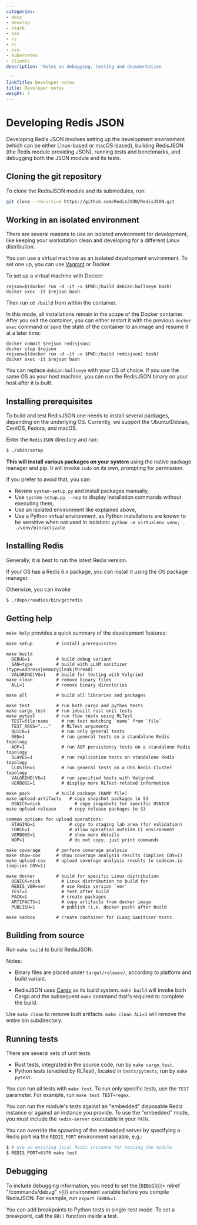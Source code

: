 ```yaml
---
categories:
- docs
- develop
- stack
- oss
- rs
- rc
- oss
- kubernetes
- clients
description: 'Notes on debugging, testing and documentation

  '
linkTitle: Developer notes
title: Developer notes
weight: 7
---
```


# Developing Redis JSON

Developing Redis JSON involves setting up the development environment (which can be either Linux-based or macOS-based), building RedisJSON (the Redis module providing JSON), running tests and benchmarks, and debugging both the JSON module and its tests.

## Cloning the git repository
To clone the RedisJSON module and its submodules, run:
```sh
git clone --recursive https://github.com/RedisJSON/RedisJSON.git
```
## Working in an isolated environment
There are several reasons to use an isolated environment for development, like keeping your workstation clean and developing for a different Linux distribution.

You can use a virtual machine as an isolated development environment. To set one up, you can use [Vagrant](https://www.vagrantup.com) or Docker.

To set up a virtual machine with Docker:

```
rejson=$(docker run -d -it -v $PWD:/build debian:bullseye bash)
docker exec -it $rejson bash
```
Then run ```cd /build``` from within the container.

In this mode, all installations remain in the scope of the Docker container.
After you exit the container, you can either restart it with the previous ```docker exec``` command or save the state of the container to an image and resume it at a later time:

```
docker commit $rejson redisjson1
docker stop $rejson
rejson=$(docker run -d -it -v $PWD:/build redisjson1 bash)
docker exec -it $rejson bash
```

You can replace `debian:bullseye` with your OS of choice. If you use the same OS as your host machine, you can run the RedisJSON binary on your host after it is built.

## Installing prerequisites

To build and test RedisJSON one needs to install several packages, depending on the underlying OS. Currently, we support the Ubuntu/Debian, CentOS, Fedora, and macOS.

Enter the `RedisJSON` directory and run:

```sh
$ ./sbin/setup
```

**This will install various packages on your system** using the native package manager and pip. It will invoke `sudo` on its own, prompting for permission.

If you prefer to avoid that, you can:

* Review `system-setup.py` and install packages manually,
* Use `system-setup.py --nop` to display installation commands without executing them,
* Use an isolated environment like explained above,
* Use a Python virtual environment, as Python installations are known to be sensitive when not used in isolation: `python -m virtualenv venv; . ./venv/bin/activate`

## Installing Redis
Generally, it is best to run the latest Redis version.

If your OS has a Redis 6.x package, you can install it using the OS package manager.

Otherwise, you can invoke
```sh
$ ./deps/readies/bin/getredis
```

## Getting help
```make help``` provides a quick summary of the development features:

```
make setup         # install prerequisites

make build
  DEBUG=1          # build debug variant
  SAN=type         # build with LLVM sanitizer (type=address|memory|leak|thread)
  VALGRIND|VG=1    # build for testing with Valgrind
make clean         # remove binary files
  ALL=1            # remove binary directories

make all           # build all libraries and packages

make test          # run both cargo and python tests
make cargo_test    # run inbuilt rust unit tests
make pytest        # run flow tests using RLTest
  TEST=file:name     # run test matching `name` from `file`
  TEST_ARGS="..."    # RLTest arguments
  QUICK=1            # run only general tests
  GEN=1              # run general tests on a standalone Redis topology
  AOF=1              # run AOF persistency tests on a standalone Redis topology
  SLAVES=1           # run replication tests on standalone Redis topology
  CLUSTER=1          # run general tests on a OSS Redis Cluster topology
  VALGRIND|VG=1      # run specified tests with Valgrind
  VERBOSE=1          # display more RLTest-related information

make pack          # build package (RAMP file)
make upload-artifacts   # copy snapshot packages to S3
  OSNICK=nick             # copy snapshots for specific OSNICK
make upload-release     # copy release packages to S3

common options for upload operations:
  STAGING=1             # copy to staging lab area (for validation)
  FORCE=1               # allow operation outside CI environment
  VERBOSE=1             # show more details
  NOP=1                 # do not copy, just print commands

make coverage      # perform coverage analysis
make show-cov      # show coverage analysis results (implies COV=1)
make upload-cov    # upload coverage analysis results to codecov.io (implies COV=1)

make docker        # build for specific Linux distribution
  OSNICK=nick        # Linux distribution to build for
  REDIS_VER=ver      # use Redis version `ver`
  TEST=1             # test after build
  PACK=1             # create packages
  ARTIFACTS=1        # copy artifacts from docker image
  PUBLISH=1          # publish (i.e. docker push) after build

make sanbox        # create container for CLang Sanitizer tests
```

## Building from source
Run ```make build``` to build RedisJSON.

Notes:

* Binary files are placed under `target/release/`, according to platform and build variant.

* RedisJSON uses [Cargo](https://github.com/rust-lang/cargo) as its build system. ```make build``` will invoke both Cargo and the subsequent `make` command that's required to complete the build.

Use ```make clean``` to remove built artifacts. ```make clean ALL=1``` will remove the entire bin subdirectory.

## Running tests
There are several sets of unit tests:
* Rust tests, integrated in the source code, run by ```make cargo_test```.
* Python tests (enabled by RLTest), located in ```tests/pytests```, run by ```make pytest```.

You can run all tests with ```make test```.
To run only specific tests, use the ```TEST``` parameter. For example, run ```make test TEST=regex```.

You can run the module's tests against an "embedded" disposable Redis instance or against an instance
you provide. To use the "embedded" mode, you must include the `redis-server` executable in your `PATH`.

You can override the spawning of the embedded server by specifying a Redis port via the `REDIS_PORT`
environment variable, e.g.:

```bash
$ # use an existing local Redis instance for testing the module
$ REDIS_PORT=6379 make test
```

## Debugging
To include debugging information, you need to set the [`DEBUG`]({{< relref "/commands/debug" >}}) environment variable before you compile RedisJSON. For example, run `export DEBUG=1`.

You can add breakpoints to Python tests in single-test mode. To set a breakpoint, call the ```BB()``` function inside a test.

